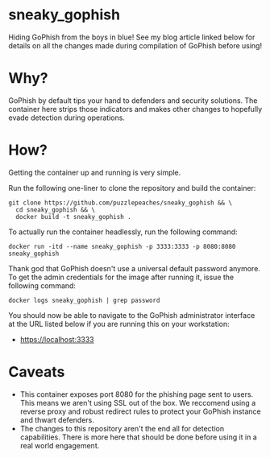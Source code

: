 # sneaky_gophish
Hiding GoPhish from the boys in blue! See my blog article linked below for details on all the changes made during compilation of GoPhish before using!



# Why?

GoPhish by default tips your hand to defenders and security solutions. The container here strips those indicators and makes other changes to hopefully evade detection during operations. 

# How?

Getting the container up and running is very simple. 

Run the following one-liner to clone the repository and build the container:

```
git clone https://github.com/puzzlepeaches/sneaky_gophish && \
  cd sneaky_gophish && \
  docker build -t sneaky_gophish .
```


To actually run the container headlessly, run the following command:

```
docker run -itd --name sneaky_gophish -p 3333:3333 -p 8080:8080 sneaky_gophish
```


Thank god that GoPhish doesn't use a universal default password anymore. To get the admin credentials for the image after running it, issue the following command:

```
docker logs sneaky_gophish | grep password
```


You should now be able to navigate to the GoPhish administrator interface at the URL listed below if you are running this on your workstation:

* [https://localhost:3333](https://localhost:3333)




# Caveats

* This container exposes port 8080 for the phishing page sent to users. This means we aren't using SSL out of the box. We reccomend using a reverse proxy and robust redirect rules to protect your GoPhish instance and thwart defenders.
* The changes to this repository aren't the end all for detection capabilities. There is more here that should be done before using it in a real world engagement.
